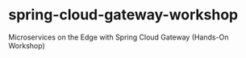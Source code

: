 # spring-cloud-gateway-workshop
Microservices on the Edge with Spring Cloud Gateway (Hands-On Workshop)

